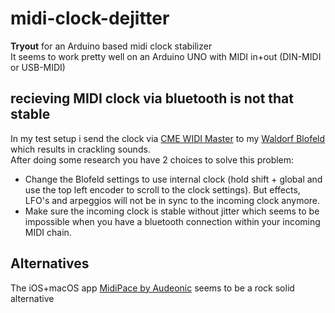 # midi-clock-dejitter
**Tryout** for an Arduino based midi clock stabilizer  
It seems to work pretty well on an Arduino UNO with MIDI in+out (DIN-MIDI or USB-MIDI)

## recieving MIDI clock via bluetooth is not that stable

In my test setup i send the clock via [CME WIDI Master](https://www.cme-pro.com/widi-master/) to my [Waldorf Blofeld](https://waldorfmusic.com/en/blofeld-overview) which results in crackling sounds.  
After doing some research you have 2 choices to solve this problem:  

- Change the Blofeld settings to use internal clock (hold shift + global and use the top left encoder to scroll to the clock settings). But effects, LFO's and arpeggios will not be in sync to the incoming clock anymore.
- Make sure the incoming clock is stable without jitter which seems to be impossible when you have a bluetooth connection within your incoming MIDI chain.

## Alternatives

The iOS+macOS app [MidiPace by Audeonic](https://audeonic.com/midipace/) seems to be a rock solid alternative
